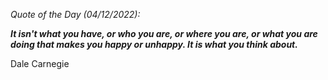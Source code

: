 *Quote of the Day (04/12/2022):*

_**It isn't what you have, or who you are, or where you are, or what you are doing that makes you happy or unhappy. It is what you think about.**_

Dale Carnegie